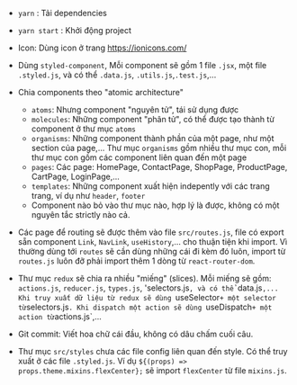 - `yarn` : Tải dependencies
- `yarn start` : Khởi động project


- Icon: Dùng icon ở trang https://ionicons.com/
- Dùng `styled-component`, Mỗi component sẽ gồm 1 file `.jsx`, một file `.styled.js`, và có thể `.data.js`, `.utils.js`,`.test.js`,...
- Chia components theo "atomic architecture"
  - `atoms`: Nhưng component "nguyên tử", tái sử dụng được
  - `molecules`: Những component "phân tử", có thể được tạo thành từ component ở thư mục `atoms`
  - `organisms`: Những component thành phần của một page, như một section của page,... Thư mục `organisms` gồm nhiều thư mục con, mỗi thư mục con gồm các component liên quan đến một page
  - `pages`: Các page: HomePage, ContactPage, ShopPage, ProductPage, CartPage, LoginPage,...
  - `templates`: Những component xuất hiện indepently với các trang trang, ví dụ như `header`, `footer`
  - Component nào bỏ vào thư mục nào, hợp lý là được, không có một nguyên tắc strictly nào cả.
- Các page để routing sẽ được thêm vào file `src/routes.js`, file có export sẵn component `Link`, `NavLink`, `useHistory`,... cho thuận tiện khi import. Vì thường dùng tới `routes` sẽ cần dùng những cái đi kèm đó luôn, import từ `routes.js` luôn đỡ phải import thêm 1 dòng từ `react-router-dom`.
- Thư mục `redux` sẽ chia ra nhiều "miếng" (slices). Mỗi miếng sẽ gồm: `actions.js`, `reducer.js`, `types.js`, 'selectors.js`, và có thể `data.js`,... Khi truy xuất dữ liệu từ redux sẽ dùng `useSelector` + một selector từ `selectors.js`. Khi dispatch một action sẽ dùng `useDispatch` + một action từ `actions.js`,...
- Git commit: Viết hoa chữ cái đầu, không có dâu chấm cuối câu.
- Thư mục `src/styles` chưa các file config liên quan đến style. Có thể truy xuất ở các file `.styled.js`. Ví dụ `${(props) => props.theme.mixins.flexCenter};` sẽ import `flexCenter` từ file `mixins.js`.